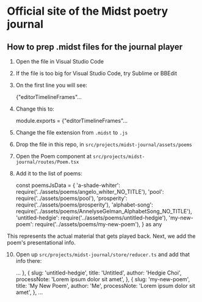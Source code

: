 # Official site of the Midst poetry journal

## How to prep .midst files for the journal player

1. Open the file in Visual Studio Code
2. If the file is too big for Visual Studio Code, try Sublime or BBEdit
3. On the first line you will see:

    {"editorTimelineFrames"...

4. Change this to:

    module.exports = {"editorTimelineFrames"...

5. Change the file extension from `.midst` to `.js`
6. Drop the file in this repo, in `src/projects/midst-journal/assets/poems`
7. Open the Poem component at `src/projects/midst-journal/routes/Poem.tsx`
8. Add it to the list of poems:

    const poemsJsData = {
      'a-shade-whiter': require('../assets/poems/angelo_whiter_NO_TITLE'),
      'pool': require('../assets/poems/pool'),
      'prosperity': require('../assets/poems/prosperity'),
      'alphabet-song': require('../assets/poems/AnnelyseGelman_AlphabetSong_NO_TITLE'),
      'untitled-hedgie': require('../assets/poems/untitled-hedgie'),
      'my-new-poem': require('../assets/poems/my-new-poem'),
    } as any

This represents the actual material that gets played back. Next, we add the poem's presentational info.

10. Open up `src/projects/midst-journal/store/reducer.ts` and add that info there:

    ...
    }, {
      slug: 'untitled-hedgie',
      title: 'Untitled',
      author: 'Hedgie Choi',
      processNote: 'Lorem ipsum dolor sit amet',
    }, {
      slug: 'my-new-poem',
      title: 'My New Poem',
      author: 'Me',
      processNote: 'Lorem ipsum dolor sit amet',
    },
    ...